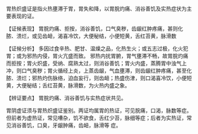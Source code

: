 胃热炽盛证是指火热壅滞于胃，胃失和降，以胃脘灼痛、消谷善饥及实热症状为主要表现的证。

【证候表现】
胃脘灼痛、拒按，消谷善饥，口气臭秽，齿龈红肿疼痛，甚则化脓、溃烂，或见齿衄，渴喜冷饮，大便秘结，小便短黄，舌红苔黄，脉滑数

【证候分析】
多因过食辛热、肥甘、温燥之品，化热生火；或五志过极，化火犯胃；或为邪热内侵，胃火亢盛而致。
邪热内扰胃腑，胃气壅滞不畅，故胃脘灼痛而拒按；胃火炽盛，受纳、腐熟太过，则消谷善饥；胃火内盛，蒸腾胃中浊气上冲，则口气臭秽；胃火循经上炎，上蒸齿龈，气血壅滞，则齿龈红肿疼痛，甚至化脓、溃烂；邪热灼伤脉络，迫血妄行，则齿衄；热盛伤津，则口渴喜冷饮，小便短黄，大便秘结；舌红苔黄，脉滑数，为火热内盛之象。

【辨证要点】
胃脘灼痛、消谷善饥与实热症状共见。


胃阴虚证须与胃热炽盛证鉴别。两证均属胃的热证，可见脘痛，口渴，脉数等症。但前者为虚热证，常见嘈杂，饥不欲食，舌红少苔，脉细等症；后者为实热证，常见消谷善饥，口臭，牙龈肿痛，齿衄，脉滑等
症。